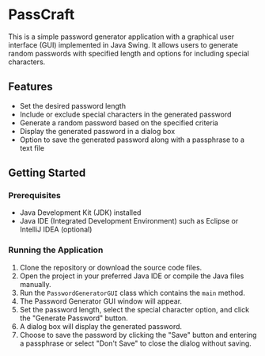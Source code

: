 # PassCraft

This is a simple password generator application with a graphical user interface (GUI) implemented in Java Swing. It allows users to generate random passwords with specified length and options for including special characters.

## Features

- Set the desired password length
- Include or exclude special characters in the generated password
- Generate a random password based on the specified criteria
- Display the generated password in a dialog box
- Option to save the generated password along with a passphrase to a text file

## Getting Started

### Prerequisites

- Java Development Kit (JDK) installed
- Java IDE (Integrated Development Environment) such as Eclipse or IntelliJ IDEA (optional)

### Running the Application

1. Clone the repository or download the source code files.
2. Open the project in your preferred Java IDE or compile the Java files manually.
3. Run the `PasswordGeneratorGUI` class which contains the `main` method.
4. The Password Generator GUI window will appear.
5. Set the password length, select the special character option, and click the "Generate Password" button.
6. A dialog box will display the generated password.
7. Choose to save the password by clicking the "Save" button and entering a passphrase or select "Don't Save" to close the dialog without saving.



